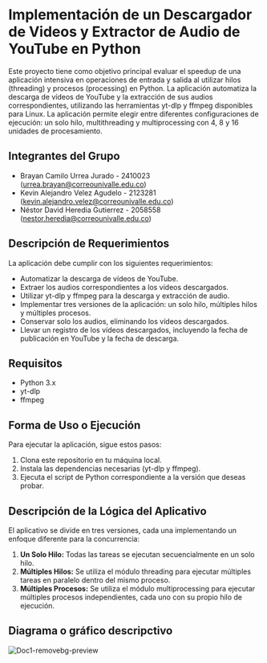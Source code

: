 # Implementación de un Descargador de Videos y Extractor de Audio de YouTube en Python

Este proyecto tiene como objetivo principal evaluar el speedup de una aplicación intensiva en operaciones de entrada y salida al utilizar hilos (threading) y procesos (processing) en Python. La aplicación automatiza la descarga de vídeos de YouTube y la extracción de sus audios correspondientes, utilizando las herramientas yt-dlp y ffmpeg disponibles para Linux. La aplicación permite elegir entre diferentes configuraciones de ejecución: un solo hilo, multithreading y multiprocessing con 4, 8 y 16 unidades de procesamiento.

## Integrantes del Grupo
- Brayan Camilo Urrea Jurado - 2410023 (urrea.brayan@correounivalle.edu.co)
- Kevin Alejandro Velez Agudelo - 2123281 (kevin.alejandro.velez@correounivalle.edu.co)
- Néstor David Heredia Gutierrez - 2058558 (nestor.heredia@correounivalle.edu.co)

## Descripción de Requerimientos
La aplicación debe cumplir con los siguientes requerimientos:
- Automatizar la descarga de vídeos de YouTube.
- Extraer los audios correspondientes a los vídeos descargados.
- Utilizar yt-dlp y ffmpeg para la descarga y extracción de audio.
- Implementar tres versiones de la aplicación: un solo hilo, múltiples hilos y múltiples procesos.
- Conservar solo los audios, eliminando los vídeos descargados.
- Llevar un registro de los vídeos descargados, incluyendo la fecha de publicación en YouTube y la fecha de descarga.

## Requisitos
- Python 3.x
- yt-dlp
- ffmpeg

## Forma de Uso o Ejecución
Para ejecutar la aplicación, sigue estos pasos:
1. Clona este repositorio en tu máquina local.
2. Instala las dependencias necesarias (yt-dlp y ffmpeg).
3. Ejecuta el script de Python correspondiente a la versión que deseas probar.

## Descripción de la Lógica del Aplicativo
El aplicativo se divide en tres versiones, cada una implementando un enfoque diferente para la concurrencia:
1. **Un Solo Hilo:** Todas las tareas se ejecutan secuencialmente en un solo hilo.
2. **Múltiples Hilos:** Se utiliza el módulo threading para ejecutar múltiples tareas en paralelo dentro del mismo proceso.
3. **Múltiples Procesos:** Se utiliza el módulo multiprocessing para ejecutar múltiples procesos independientes, cada uno con su propio hilo de ejecución.

## Diagrama o gráfico descripctivo
![Doc1-removebg-preview](https://github.com/nestor711/Parcial_IPD/assets/114924593/e9bbb4a3-a004-41be-8878-3e9f0929f304)
